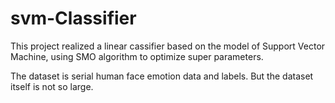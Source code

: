 # svm-Classifier
This project realized a linear cassifier based on the model of Support Vector Machine, using SMO algorithm to optimize super parameters.

The dataset is serial human face emotion data and labels. But the dataset itself is not so large.
